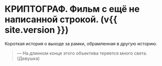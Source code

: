 # КРИПТОГРАФ. Фильм с ещё не написанной строкой. (v{{ site.version }})

Короткая история о выходе за рамки, обрамленная в другую историю.

> — На длинном конце этого объектива теряется много света. (Девушка)
